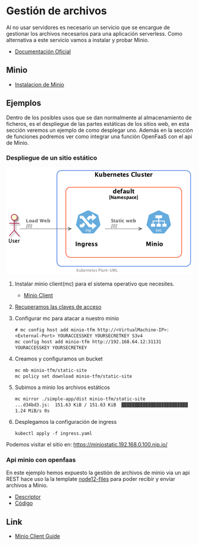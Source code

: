 # Gestión de archivos

Al no usar servidores es necesario un servicio que se encargue de gestionar los archivos necesarios para una aplicación serverless. Como alternativa a este servicio vamos a instalar y probar Minio.

- [Documentación Oficial](https://min.io/)

## Minio

- [Instalacion de Minio](install-minio.md)

## Ejemplos

Dentro de los posibles usos que se dan normalmente al almacenamiento de ficheros, es el despliegue de las partes estáticas de los sitios web, en esta sección veremos un ejemplo de como desplegar uno. Además en la sección de funciones podremos ver como integrar una función OpenFaaS con el api de Minio.

### Despliegue de un sitio estático

![Static website](../out/GestionArchivos/simple-app/simple-app.png)

1. Instalar minio client(mc) para el sistema operativo que necesites.
     - [Minio Client](https://github.com/minio/mc)

1. [Recuperamos las claves de acceso](install-minio.md#recuperando-las-keys-de-acceso)

1. Configurar mc para atacar a nuestro minio

    ```shell
    # mc config host add minio-tfm http://<VirtualMachine-IP>:<External-Port> YOURACCESSKEY YOURSECRETKEY S3v4
    mc config host add minio-tfm http://192.168.64.12:31131 YOURACCESSKEY YOURSECRETKEY
    ```

1. Creamos y configuramos un bucket

    ```shell
    mc mb minio-tfm/static-site
    mc policy set download minio-tfm/static-site
    ```

1. Subimos a minio los archivos estáticos

    ```shell
    mc mirror ./simple-app/dist minio-tfm/static-site
    ...d34bd3.js:  151.63 KiB / 151.63 KiB  ▓▓▓▓▓▓▓▓▓▓▓▓▓▓▓▓▓▓▓▓▓▓▓▓▓  1.24 MiB/s 0s
    ```

1. Desplegamos la configuración de ingress

    ```shell
    kubectl apply -f ingress.yaml
    ```

Podemos visitar el sitio en:
<https://miniostatic.192.168.0.100.nip.io/>

### Api minio con openfaas

En este ejemplo hemos expuesto la gestión de archivos de minio via un api REST hace uso la la template [node12-files](/1.faas/openFaas/readme.md#node12-files) para poder recibir y enviar archivos a Minio.

- [Descriptor](/Examples/openfaas/minio-api.yml)
- [Código](/Examples/openfaas/minio-api)

## Link

- [Minio Client Guide](https://github.com/minio/mc/blob/master/docs/minio-client-complete-guide.md)
